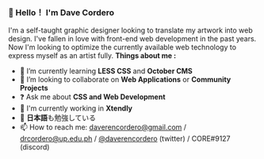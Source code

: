 ###  💬 Hello！ I'm Dave Cordero

I'm a self-taught graphic designer looking to translate my artwork into web design. I've fallen in love with front-end web development in the past years. Now I'm looking to optimize the currently available web technology to express myself as an artist fully.
**Things about me :**

- 🌱 I’m currently learning **LESS CSS** and **October CMS** 
- 👯 I’m looking to collaborate on **Web Applications** or **Community Projects**
- ❓ Ask me about **CSS and Web Development**
- 💼 I'm currently working in **Xtendly**
- 🔴 **日本語**も勉強している
- 📫 How to reach me: <daverencordero@gmail.com> / <drcordero@up.edu.ph> / [@daverencordero](https://twitter.com/daverencordero) (twitter) / CORE#9127 (discord)
